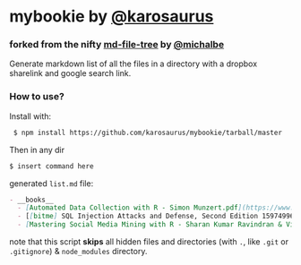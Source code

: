 # mybookie by [@karosaurus](http://github.com/karosaurus)
### forked from the nifty [md-file-tree](https://github.com/michalbe/md-file-tree) by [@michalbe](https://github.com/michalbe)
Generate markdown list of all the files in a directory with a dropbox sharelink and google search link.

### How to use? ###
Install with:
```bash
 $ npm install https://github.com/karosaurus/mybookie/tarball/master
```

Then in any dir
```bash
$ insert command here
```

generated `list.md` file:

```markdown
- __books__
  - [Automated Data Collection with R - Simon Munzert.pdf](https://www.google.com)
  - [[bitme] SQL Injection Attacks and Defense, Second Edition 1597499633 (Syngress, 2012).pdf](https://www.google.com)
  - [Mastering Social Media Mining with R - Sharan Kumar Ravindran & Vikram Garg.pdf](https://www.google.com)
```

note that this script __skips__ all hidden files and directories (with `.`, like `.git` or `.gitignore`) & `node_modules` directory.


